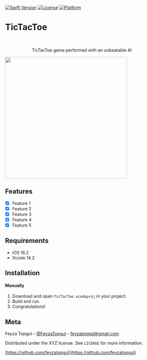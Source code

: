 
[![Swift Version][swift-image]][swift-url]
[![License][license-image]][license-url]
[![Platform](https://img.shields.io/cocoapods/p/LFAlertController.svg?style=flat)](http://cocoapods.org/pods/LFAlertController)

# TicTacToe
<br />
<p align="center">
  <a href="https://github.com/feyzatopgul/TicTacToeGame-SwiftUI">
  </a>
  <p align="center">
    TicTacToe game performed with an unbeatable AI
  </p>
</p>

<p align="row">
<img src= "https://giphy.com/gifs/Z3BIlHD7DZC00nNd2c" width="400" >
</p>

## Features

- [x] Feature 1
- [x] Feature 2
- [x] Feature 3
- [x] Feature 4
- [x] Feature 5

## Requirements

- iOS 16.2
- Xcode 14.2 

## Installation

#### Manually
1. Download and open ```TicTacToe.xcodeproj``` in your project.  
2. Build and run.
2. Congratulations!  


## Meta

Feyza Topgul – [@FeyzaTopgul](https://twitter.com/FeyzaTopgul) – feyzatopgul@gmail.com

Distributed under the XYZ license. See ``LICENSE`` for more information.

[https://github.com/feyzatopgul](https://github.com/feyzatopgul)

[swift-image]:https://img.shields.io/badge/swift-5.7-orange.svg
[swift-url]: https://swift.org/
[license-image]: https://img.shields.io/badge/License-MIT-blue.svg
[license-url]: LICENSE

